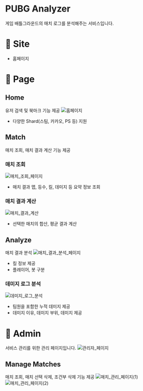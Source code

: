 # PUBG Analyzer
   게임 배틀그라운드의 매치 로그를 분석해주는 서비스입니다.

# 🔗 Site
   - 홈페이지

# 📄 Page

## Home
   유저 검색 및 북마크 기능 제공
   ![홈페이지](./assets/home.png)
   - 다양한 Shard(스팀, 카카오, PS 등) 지원
   
## Match
   매치 조회, 매치 결과 계산 기능 제공
   ### 매치 조회
   ![매치_조회_페이지](./assets/matches.png)
   - 매치 결과 맵, 등수, 킬, 데미지 등 요약 정보 조회
   
   ### 매치 결과 계산
   ![매치_결과_계산](./assets/calculate_matches.png)
   - 선택한 매치의 합산, 평균 결과 계산
   
## Analyze
   매치 결과 분석
   ![매치_결과_분석_페이지](./assets/analyze.png)
   - 킬 정보 제공
   - 플레이어, 봇 구분
   
   ### 데미지 로그 분석
   ![데미지_로그_분석](./assets/analyze_detail.png)
   - 팀원을 포함한 누적 데미지 제공
   - 데미지 이유, 데미지 부위, 데미지 제공

# 🔑 Admin
   서비스 관리를 위한 관리 페이지입니다.
   ![관리자_페이지](./assets/admin_home.png)
   
## Manage Matches
   매치 조회, 매치 선택 삭제, 조건부 삭제 기능 제공
   ![매치_관리_페이지(1)](./assets/admin_manage_matches(1).png)
   ![매치_관리_페이지(2)](./assets/admin_manage_matches(2).png)
